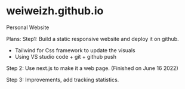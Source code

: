 # weiweizh.github.io
Personal Website

Plans:
Step1:
Build a static responsive website and deploy it on github.
- Tailwind for Css framework to update the visuals
- Using VS studio code + git + github push

Step 2:
Use next.js to make it a web page. (Finished on June 16 2022)

Step 3:
Improvements, add tracking statistics.
